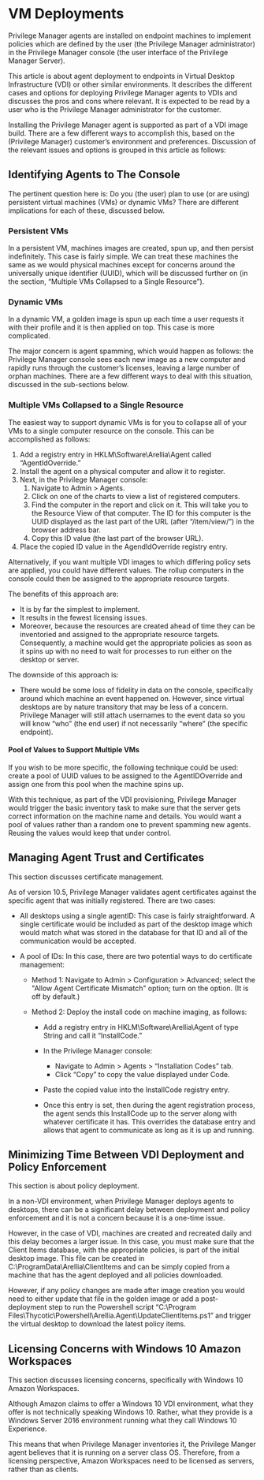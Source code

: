 [title]: # (VM Delopyments)
[tags]: # (virtual machines)
[priority]: # (2)
# VM Deployments

Privilege Manager agents are installed on endpoint machines to implement policies which are defined by the user (the Privilege Manager administrator) in the Privilege Manager console (the user interface of the Privilege Manager Server).

This article is about agent deployment to endpoints in Virtual Desktop Infrastructure (VDI) or other similar environments. It describes the different cases and options for deploying Privilege Manager agents to VDIs and discusses the pros and cons where relevant. It is expected to be read by a user who is the Privilege Manager administrator for the customer.

Installing the Privilege Manager agent is supported as part of a VDI image build. There are a few different ways to accomplish this, based on the (Privilege Manager) customer’s environment and preferences. Discussion of the relevant issues and options is grouped in this article as follows:

## Identifying Agents to The Console

The pertinent question here is: Do you (the user) plan to use (or are using) persistent virtual machines (VMs) or dynamic VMs? There are different implications for each of these, discussed below.
 
### Persistent VMs 
In a persistent VM, machines images are created, spun up, and then persist indefinitely. This case is fairly simple.  We can treat these machines the same as we would physical machines except for concerns around the universally unique identifier (UUID), which will be discussed further on (in the section, “Multiple VMs Collapsed to a Single Resource”).
 
### Dynamic VMs
In a dynamic VM, a golden image is spun up each time a user requests it with their profile and it is then applied on top. This case is more complicated.
 
The major concern is agent spamming, which would happen as follows: the Privilege Manager console sees each new image as a new computer and rapidly runs through the customer’s licenses, leaving a large number of orphan machines. There are a few different ways to deal with this situation, discussed in the sub-sections below.
 
### Multiple VMs Collapsed to a Single Resource

The easiest way to support dynamic VMs is for you to collapse all of your VMs to a single computer resource on the console.  This can be accomplished as follows:
1. Add a registry entry in HKLM\Software\Arellia\Agent called “AgentIdOverride.”
1. Install the agent on a physical computer and allow it to register.
1. Next, in the Privilege Manager console:
   1. Navigate to Admin > Agents.
   1. Click on one of the charts to view a list of registered computers.
   1. Find the computer in the report and click on it. This will take you to the Resource View of that computer. The ID for this computer is the UUID displayed as the last part of the URL (after “/item/view/”) in the browser address bar.
   1. Copy this ID value (the last part of the browser URL).
1. Place the copied ID value in the AgendIdOverride registry entry.

Alternatively, if you want multiple VDI images to which differing policy sets are applied, you could have different values. The rollup computers in the console could then be assigned to the appropriate resource targets.
 
The benefits of this approach are:

* It is by far the simplest to implement.
* It results in the fewest licensing issues.
* Moreover, because the resources are created ahead of time they can be inventoried and assigned to the appropriate resource targets. Consequently, a machine would get the appropriate policies as soon as it spins up with no need to wait for processes to run either on the desktop or server.
 
The downside of this approach is:

* There would be some loss of fidelity in data on the console, specifically around which machine an event happened on.  However, since virtual desktops are by nature transitory that may be less of a concern.  Privilege Manager will still attach usernames to the event data so you will know “who” (the end user) if not necessarily “where” (the specific endpoint).
 
#### Pool of Values to Support Multiple VMs

If you wish to be more specific, the following technique could be used: create a pool of UUID values to be assigned to the AgentIDOverride and assign one from this pool when the machine spins up.
 
With this technique, as part of the VDI provisioning, Privilege Manager would trigger the basic inventory task to make sure that the server gets correct information on the machine name and details. You would want a pool of values rather than a random one to prevent spamming new agents. Reusing the values would keep that under control. 
 
## Managing Agent Trust and Certificates

This section discusses certificate management. 
 
As of version 10.5, Privilege Manager validates agent certificates against the specific agent that was initially registered. There are two cases:
 
* All desktops using a single agentID: This case is fairly straightforward.  A single certificate would be included as part of the desktop image which would match what was stored in the database for that ID and all of the communication would be accepted.
* A pool of IDs: In this case, there are two potential ways to do certificate management:

  * Method 1: Navigate to Admin > Configuration > Advanced; select the "Allow Agent Certificate Mismatch" option; turn on the option. (It is off by default.)
  * Method 2: Deploy the install code on machine imaging, as follows:

    * Add a registry entry in HKLM\Software\Arellia\Agent of type String and call it “InstallCode.”
    * In the Privilege Manager console:

      * Navigate to Admin > Agents > “Installation Codes” tab.
      * Click “Copy” to copy the value displayed under Code.
    * Paste the copied value into the InstallCode registry entry.
    * Once this entry is set, then during the agent registration process, the agent sends this InstallCode up to the server along with whatever certificate it has. This overrides the database entry and allows that agent to communicate as long as it is up and running. 
 
## Minimizing Time Between VDI Deployment and Policy Enforcement

This section is about policy deployment.
 
In a non-VDI environment, when Privilege Manager deploys agents to desktops, there can be a significant delay between deployment and policy enforcement and it is not a concern because it is a one-time issue.
 
However, in the case of VDI, machines are created and recreated daily and this delay becomes a larger issue. In this case, you must make sure that the Client Items database, with the appropriate policies, is part of the initial desktop image. This file can be created in C:\ProgramData\Arellia\ClientItems and can be simply copied from a machine that has the agent deployed and all policies downloaded. 
 
However, if any policy changes are made after image creation you would need to either update that file in the golden image or add a post-deployment step to run the Powershell script “C:\Program Files\Thycotic\Powershell\Arellia.Agent\UpdateClientItems.ps1” and trigger the virtual desktop to download the latest policy items. 
 
## Licensing Concerns with Windows 10 Amazon Workspaces

This section discusses licensing concerns, specifically with Windows 10 Amazon Workspaces.
 
Although Amazon claims to offer a Windows 10 VDI environment, what they offer is not technically speaking Windows 10. Rather, what they provide is a Windows Server 2016 environment running what they call Windows 10 Experience.
 
This means that when Privilege Manager inventories it, the Privilege Manger agent believes that it is running on a server class OS. Therefore, from a licensing perspective, Amazon Workspaces need to be licensed as servers, rather than as clients.
